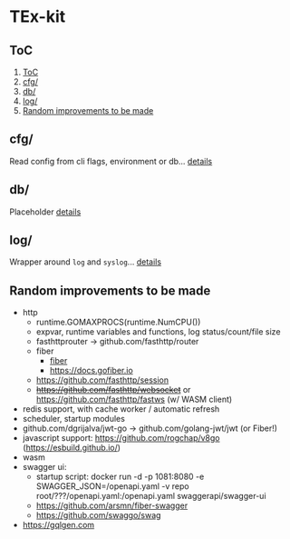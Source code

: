 # TEx-kit

## ToC

1. [ToC](#toc)
2. [cfg/](#cfg)
3. [db/](#db)
4. [log/](#log)
5. [Random improvements to be made](#random-improvements-to-be-made)

## cfg/

Read config from cli flags, environment or db... [details](cfg/README.md)

## db/

Placeholder [details](db/README.md)

## log/

Wrapper around `log` and `syslog`... [details](log/README.md)

## Random improvements to be made

* http
  * runtime.GOMAXPROCS(runtime.NumCPU())
  * expvar, runtime variables and functions, log status/count/file size
  * fasthttprouter -> github.com/fasthttp/router
  * fiber
    * [fiber](https://github.com/gofiber/fiber)
    * <https://docs.gofiber.io>
  * <https://github.com/fasthttp/session>
  * ~~<https://github.com/fasthttp/websocket>~~ or <https://github.com/fasthttp/fastws> (w/ WASM client)
* redis support, with cache worker / automatic refresh
* scheduler, startup modules
* github.com/dgrijalva/jwt-go -> github.com/golang-jwt/jwt (or Fiber!)
* javascript support: <https://github.com/rogchap/v8go> (<https://esbuild.github.io/>)
* wasm
* swagger ui:
  * startup script: docker run -d -p 1081:8080 -e SWAGGER_JSON=/openapi.yaml -v repo root/???/openapi.yaml:/openapi.yaml swaggerapi/swagger-ui
  * <https://github.com/arsmn/fiber-swagger>
  * <https://github.com/swaggo/swag>
* <https://gqlgen.com>
